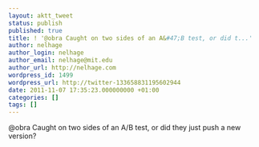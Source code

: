 ```yaml
---
layout: aktt_tweet
status: publish
published: true
title: ! '@obra Caught on two sides of an A&#47;B test, or did t...'
author: nelhage
author_login: nelhage
author_email: nelhage@mit.edu
author_url: http://nelhage.com
wordpress_id: 1499
wordpress_url: http://twitter-133658831195602944
date: 2011-11-07 17:35:23.000000000 +01:00
categories: []
tags: []
---
```

@obra Caught on two sides of an A&#47;B test, or did they just push a new version?
